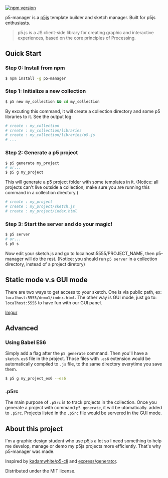  [![npm version](https://badge.fury.io/js/p5-manager.svg)](https://badge.fury.io/js/p5-manager)

p5-manager is a [p5js](https://github.com/processing/p5.js/) template builder and sketch manager. Built for p5js enthusiasts.

> p5.js is a JS client-side library for creating graphic and interactive experiences, based on the core principles of Processing.

## Quick Start

### Step 0: Install from npm

```bash
$ npm install -g p5-manager
```

### Step 1: Initialize a new collection

```bash
$ p5 new my_collection && cd my_collection
```

By excuting this command, it will create a collection directory and some p5 libraries to it. See the output log:

```bash
# create : my_collection
# create : my_collection/libraries
# create : my_collection/libraries/p5.js
# ...
```

### Step 2: Generate a p5 project

```bash
$ p5 generate my_project
# or...
$ p5 g my_project
```

This will generate a p5 project folder with some templates in it. (Notice: all projects can't live outside a collection, make sure you are running this command in a collection directory.)

```bash
# create : my_project
# create : my_project/sketch.js
# create : my_project/index.html
```

### Step 3: Start the server and do your magic!

```bash
$ p5 server
# or...
$ p5 s
```

Now edit your sketch.js and go to localhost:5555/PROJECT_NAME, then p5-manager will do the rest. (Notice: you should run `p5 server` in a collection directory, instead of a project diretory)

## Static mode v.s GUI mode
There are two ways to get access to your sketch. One is via public path, ex: `localhost:5555/demo1/index.html`. The other way is GUI mode, just go to: `localhost:5555` to have fun with our GUI panel.

[Imgur](http://i.imgur.com/AmZ0Apw.png)

## Advanced
### Using Babel ES6

Simply add a flag after the `p5 generate` command. Then you'll have a `sketch.es6` file in the project. Those files with `.es6` extension would be automatically compiled to `.js` file, to the same directory everytime you save them.

```bash
$ p5 g my_project_es6 --es6
```

### .p5rc
The main purpose of `.p5rc` is to track projects in the collection. Once you generate a project with command `p5 generate`, it will be utomatically. added to `.p5rc`. Projects listed in the `.p5rc` file would be servered in the GUI mode.

## About this project
I'm a graphic design student who use p5js a lot so I need something to help me develop, manage or demo my p5js projects more efficiently. That's why p5-manager was made.

Inspired by [kadamwhite/p5-cli](https://github.com/kadamwhite/p5-cli) and [express/generator](https://github.com/expressjs/generator).

Distributed under the MIT license.

